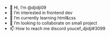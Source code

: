 - 👋 Hi, I’m @djidji09
- 👀 I’m interested in frontend dev
- 🌱 I’m currently learning html&css
- 💞️ I’m looking to collaborate on small project
- 📫 How to reach me discord youcef_djidji#3099

<!---
djidji09/djidji09 is a ✨ special ✨ repository because its `README.md` (this file) appears on your GitHub profile.
You can click the Preview link to take a look at your changes.
--->
